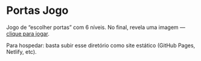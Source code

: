 # Portas Jogo

Jogo de “escolher portas” com 6 níveis. No final, revela uma imagem — [clique para jogar](./).

Para hospedar: basta subir esse diretório como site estático (GitHub Pages, Netlify, etc).
